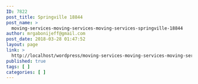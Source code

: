 ```yaml
---
ID: 7822
post_title: Springville 18844
post_name: >
  moving-services-moving-services-moving-services-springville-18844
author: mrgabonijeff@gmail.com
post_date: 2018-03-28 01:47:52
layout: page
link: >
  http://localhost/wordpress/moving-services-moving-services-moving-services-springville-18844/
published: true
tags: [ ]
categories: [ ]
---
```

